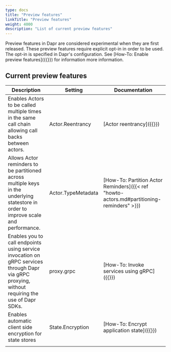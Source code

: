 ```yaml
---
type: docs
title: "Preview features"
linkTitle: "Preview features"
weight: 4000
description: "List of current preview features"
---
```

Preview features in Dapr are considered experimental when they are first released. These preview features require explicit opt-in in order to be used. The opt-in is specified in Dapr's configuration. See [How-To: Enable preview features]({{<ref preview-features>}}) for information more information.


## Current preview features
| Description | Setting | Documentation |
|-------------|---------|---------------|
| Enables Actors to be called multiple times in the same call chain allowing call backs between actors. | Actor.Reentrancy | [Actor reentrancy]({{<ref actor-reentrancy>}}) |
| Allows Actor reminders to be partitioned across multiple keys in the underlying statestore in order to improve scale and performance. | Actor.TypeMetadata | [How-To: Partition Actor Reminders]({{< ref "howto-actors.md#partitioning-reminders" >}}) |
| Enables you to call endpoints using service invocation on gRPC services through Dapr via gRPC proxying, without requiring the use of Dapr SDKs. | proxy.grpc | [How-To: Invoke services using gRPC]({{<ref howto-invoke-services-grpc>}}) |
| Enables automatic client side encryption for state stores | State.Encryption | [How-To: Encrypt application state]({{<ref howto-encrypt-state>}}) |
| | | |
